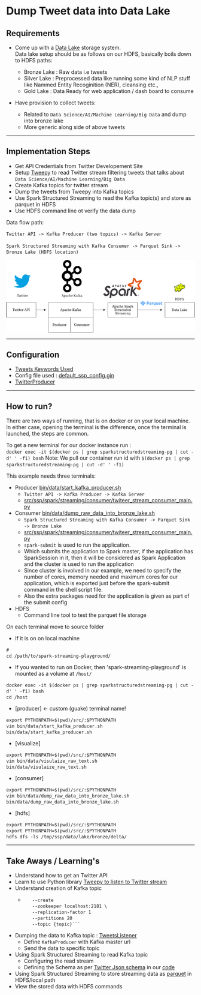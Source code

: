 
# Dump Tweet data into Data Lake

## Requirements  

- Come up with a [Data Lake](https://aws.amazon.com/big-data/datalakes-and-analytics/what-is-a-data-lake/) storage system.  
    Data lake setup should be as follows on our HDFS, basically boils down to HDFS paths:  
    - Bronze Lake : Raw data i.e tweets  
    - Silver Lake : Preprocessed data like running some kind of NLP stuff like Nammed Entity Recoginition (NER), cleansing etc.,  
    - Gold Lake   : Data Ready for web application / dash board to consume    

- Have provision to collect tweets:
    - Related to `Data Science/AI/Machine Learning/Big Data` and dump into bronze lake
    - More generic along side of above tweets

------------------------------------------------------------------------------------------------------------------------

## Implementation Steps
  
- Get API Credentials from Twitter Developement Site  
- Setup [Tweepy](https://www.tweepy.org/) to read Twitter stream filtering tweets 
  that talks about `Data Science/AI/Machine Learning/Big Data`  
- Create Kafka topics for twitter stream  
- Dump the tweets from Tweepy into Kafka topics  
- Use Spark Structured Streaming to read the Kafka topic(s) and store as parquet in HDFS  
- Use HDFS command line ot verify the data dump  

Data flow path:
 ```
Twitter API -> Kafka Producer (two topics) -> Kafka Server  

Spark Structured Streaming with Kafka Consumer -> Parquet Sink -> Bronze Lake (HDFS location)
```

![](../drawio/1_dump_raw_tweets.png)

------------------------------------------------------------------------------------------------------------------------

## Configuration
- [Tweets Keywords Used](https://gyan42.github.io/spark-streaming-playground/build/html/ssp/ssp.utils.html#ssp.utils.ai_key_words.AIKeyWords)
- Config file used : [default_ssp_config.gin](https://github.com/gyan42/spark-streaming-playground/blob/756ee7c204039c8a3bc890a95e1da78ac2d6a9ee/config/default_ssp_config.gin)
- [TwitterProducer](https://gyan42.github.io/spark-streaming-playground/build/html/ssp/ssp.kafka.producer.html)

------------------------------------------------------------------------------------------------------------------------

## How to run?

There are two ways of running, that is on docker or on your local machine. In either case, opening the terminal
is the difference, once the terminal is launched, the steps are common. 

To get a new terminal for our docker instance run :   
`docker exec -it $(docker ps | grep sparkstructuredstreaming-pg | cut -d' ' -f1) bash`
Note: We pull our container run id with `$(docker ps | grep sparkstructuredstreaming-pg | cut -d' ' -f1)`

This example needs three terminals:

- Producer [bin/data/start_kafka_producer.sh](https://github.com/gyan42/spark-streaming-playground/tree/master/bin/data/start_kafka_producer.sh)
    - `Twitter API -> Kafka Producer -> Kafka Server`
    - [src/ssp/spark/streaming/consumer/twiteer_stream_consumer_main.py](https://github.com/gyan42/spark-streaming-playground/tree/master/src/ssp/spark/streaming/consumer/twiteer_stream_consumer_main.py)    
- Consumer [bin/data/dump_raw_data_into_bronze_lake.sh](https://github.com/gyan42/spark-streaming-playground/tree/master/bin/data/dump_raw_data_into_bronze_lake.sh)
    - `Spark Structured Streaming with Kafka Consumer -> Parquet Sink -> Bronze Lake`
    - [src/ssp/spark/streaming/consumer/twiteer_stream_consumer_main.py](https://github.com/gyan42/spark-streaming-playground/tree/master/src/ssp/spark/streaming/consumer/twiteer_stream_consumer_main.py)
    - `spark-submit` is used to run the application.
    - Which submits the application to Spark master, if the application has SparkSession in it, then it will
      be considered as Spark Application and the cluster is used to run the application
    - Since cluster is involved in our example, we need to specify the number of cores, memory needed and maximum cores for our application,
      which is exported just before the spark-submit command in the shell script file.
    - Also the extra packages need for the application is given as part of the submit config
- HDFS 
    - Command line tool to test the parquet file storage
    
    
On each terminal move to source folder

- If it is on on local machine
```shell script 
# 
cd /path/to/spark-streaming-playground/ 
```

- If you wanted to run on Docker, then 'spark-streaming-playground' is mounted as a volume at `/host/`
```shell script
docker exec -it $(docker ps | grep sparkstructuredstreaming-pg | cut -d' ' -f1) bash
cd /host  
```

- [producer] <- custom (guake) terminal name!
``` 
export PYTHONPATH=$(pwd)/src/:$PYTHONPATH
vim bin/data/start_kafka_producer.sh
bin/data/start_kafka_producer.sh
```

- [visualize]
```
export PYTHONPATH=$(pwd)/src/:$PYTHONPATH
vim bin/data/visulaize_raw_text.sh
bin/data/visulaize_raw_text.sh
```

- [consumer]
```
export PYTHONPATH=$(pwd)/src/:$PYTHONPATH
vim bin/data/dump_raw_data_into_bronze_lake.sh
bin/data/dump_raw_data_into_bronze_lake.sh
```

- [hdfs]
```
export PYTHONPATH=$(pwd)/src/:$PYTHONPATH
export PYTHONPATH=$(pwd)/src/:$PYTHONPATH
hdfs dfs -ls /tmp/ssp/data/lake/bronze/delta/
```

------------------------------------------------------------------------------------------------------------------------

## Take Aways / Learning's 

- Understand how to get an Twitter API
- Learn to use Python library [Tweepy to listen to Twitter stream](http://docs.tweepy.org/en/latest/streaming_how_to.html)
- Understand creation of Kafka topic
    - ```sudo /opt/binaries/kafka/bin/kafka-topics.sh \
         --create 
         --zookeeper localhost:2181 \
         --replication-factor 1 
         --partitions 20 
         --topic {topic}``` 
- Dumping the data to Kafka topic : [TweetsListener](https://github.com/gyan42/spark-streaming-playground/tree/master/src/ssp/spark/streaming/consumer/twiteer_stream_consumer_main.py)
    - Define `KafkaProducer` with Kafka master url
    - Send the data to specific topic
- Using Spark Structured Streaming to read Kafka topic
    - Configuring the read stream
    - Defining the Schema as per [Twitter Json schema](https://developer.twitter.com/en/docs/tweets/data-dictionary/overview/tweet-object)
      in our [code](https://github.com/gyan42/spark-streaming-playground/blob/master/src/ssp/spark/streaming/common/twitter_streamer_base.py#L56)
- Using Spark Structured Streaming to store streaming data as [parquet](https://github.com/gyan42/spark-streaming-playground/blob/756ee7c204039c8a3bc890a95e1da78ac2d6a9ee/src/ssp/spark/streaming/common/streamer_base.py#L57) in HDFS/local path
- View the stored data with HDFS commands
    

